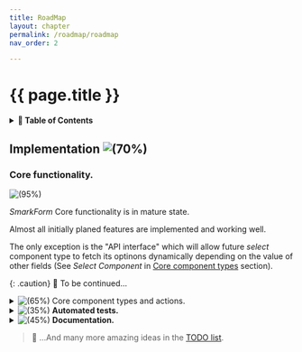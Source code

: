 ```yaml
---
title: RoadMap
layout: chapter
permalink: /roadmap/roadmap
nav_order: 2

---
```


# {{ page.title }}

<details>
<summary>
<strong>📖 Table of Contents</strong>
</summary>

  {{ "
<!-- vim-markdown-toc GitLab -->

* [Implementation !(70%)](#implementation-70)
    * [Core functionality.](#core-functionality)

<!-- vim-markdown-toc -->
       " | markdownify }}

</details>



## Implementation ![(70%)](https://progress-bar.dev/65/)


### Core functionality.

<img src="https://progress-bar.dev/95/" alt="(95%)">

*SmarkForm* Core functionality is in mature state.

Almost all initially planed features are implemented and working well.

The only exception is the "API interface" which will allow future *select*
component type to fetch its optinons dynamically depending on the value of
other fields (See *Select Component* in [Core component
types](#core-component-types) section).


{: .caution}
🚧 To be continued...



<details>
<summary><img src="https://progress-bar.dev/60/" alt="(65%)"> Core component types and actions.</summary>


<details>
<summary><img src="https://progress-bar.dev/100/" alt="(100%)"> Form Component Type </summary>

Implementation complete.

</details>

<details>
<summary><img src="https://progress-bar.dev/100/" alt="(100%)"> List Component Type </summary>

Implementation complete.

</details>

<details>
<summary><img src="https://progress-bar.dev/100/" alt="(100%)"> Singleton Component Type </summary>

Implementation complete.

</details>

<details>
<summary><img src="https://progress-bar.dev/100/" alt="(100%)"> Input Component Type </summary>

Implementation complete.

</details>

<details>
<summary><img src="https://progress-bar.dev/0/" alt="(0%)"> Select Component Type.</summary>

Select component will be capable of loading its options from a remote API call
by passing its *src* property to so called "API Interface".

The *API Interface* will allow *select* (and other future components) to fetch
their options dynamically from an external API and react to any change in any
other fields whose value were used as argument to the API call.

For detailed explanation see: [Select Component Type](type_select.md).

</details>

<details>
<summary><img src="https://progress-bar.dev/0/" alt="(0%)"> Number Component Type </summary>

Not yet implemented (but comming soon).

It will just wrap input component to export as number instead of string (we
        will use a separate component to respect original ``<input>`` tag behaviour
        which returns text even if its *type* attribute is "number".

        </details>

        <details>
        <summary><img src="https://progress-bar.dev/0/" alt="(0%)"> Date Component Type </summary>

        Not yet implemented (but comming soon).

        </details>

        <details>
        <summary><img src="https://progress-bar.dev/50/" alt="(50%)"> Action (Special) Component Type </summary>

        Fully functional but only for regular clicks.

        Special behaviours for right / middle / (other) cliks, keyboard events, etc...
        may be eventually implemented in the future. But not a priority yet.

</details>


</details>



<details>
<summary><img src="https://progress-bar.dev/35/" alt="(35%)"> <b>Automated tests.</b></summary>

A mature testing structure with mocha and puppetter is set up to easily
implement tests over any SmarkForm feature.

But only a few actual tests are implemented yet. More tests need to be
developed to ensure all functionality keeps working while implementation
advances.

</details>

<details>
<summary><img src="https://progress-bar.dev/45/" alt="(45%)"> <b>Documentation.</b></summary>

Introductory README file is quite mature. But usage and API documentation still
needs a lot of work...

</details>


> 📌 ...And many more amazing ideas in the [TODO list](./TODO.md).


